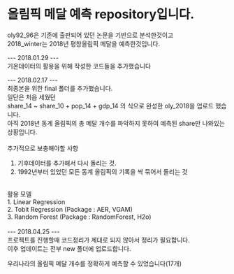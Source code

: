 # 올림픽 메달 예측 repository입니다.

oly92_96은 기존에 출판되어 있던 논문을 기반으로 분석한것이고 <br/>
2018_winter는 2018년 평창올림픽 메달을 예측한것입니다.

--- 2018.01.29 --- </br>
기온데이터의 활용을 위해 작성한 코드들을 추가했습니다 </br>

--- 2018.02.17 --- </br>
최종본을 위한 final 폴더를 추가했습니다. </br>
일단은 처음 세웠던 </br>
share_14 ~ share_10 + pop_14 + gdp_14 의 식으로 완성한 oly_2018을 업로드 했습니다. </br>
아직 2018년 동계 올림픽의 총 메달 개수를 파악하지 못하여 예측된 share만 나와있는 상황입니다. </br>
</br>
추가적으로 보충해야할 사항</br> 
1. 기후데이터를 추가해서 다시 돌리는 것. </br>
2. 1992년부터 있었던 모든 동계 올림픽의 기록을 싹 묶어서 돌리는 것 </br>
</br>
활용 모델 </br>
1. Linear Regression </br>
2. Tobit Regression (Package : AER, VGAM) </br>
3. Random Forest (Package : RandomForest, H2o) </br>
</br>
--- 2018.04.25 ---</br>
프로젝트를 진행할때 코드정리가 제대로 되지 않아서 정리가 필요합니다.</br>
이후 업데이트는 전부 new 폴더에 업로드합니다.</br>

우리나라의 올림픽 메달 개수를 정확하게 예측할 수 있었습니다(17개)   
